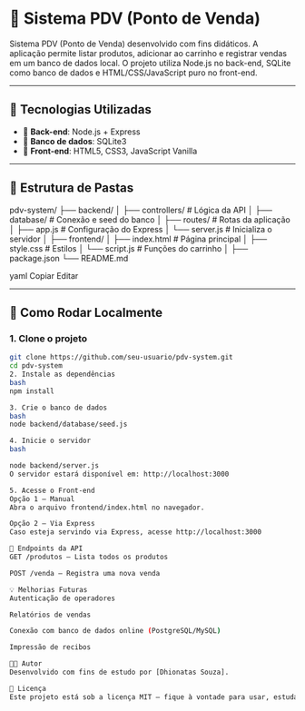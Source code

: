 # 🧾 Sistema PDV (Ponto de Venda)

Sistema PDV (Ponto de Venda) desenvolvido com fins didáticos. A aplicação permite listar produtos, adicionar ao carrinho e registrar vendas em um banco de dados local. O projeto utiliza Node.js no back-end, SQLite como banco de dados e HTML/CSS/JavaScript puro no front-end.

---

## 🧱 Tecnologias Utilizadas

- 🔧 **Back-end**: Node.js + Express
- 💾 **Banco de dados**: SQLite3
- 🎨 **Front-end**: HTML5, CSS3, JavaScript Vanilla

---

## 📁 Estrutura de Pastas

pdv-system/ ├── backend/ │ ├── controllers/ # Lógica da API │ ├── database/ # Conexão e seed do banco │ ├── routes/ # Rotas da aplicação │ ├── app.js # Configuração do Express │ └── server.js # Inicializa o servidor │ ├── frontend/ │ ├── index.html # Página principal │ ├── style.css # Estilos │ └── script.js # Funções do carrinho │ ├── package.json └── README.md

yaml
Copiar
Editar

---

## 🚀 Como Rodar Localmente

### 1. Clone o projeto

```bash
git clone https://github.com/seu-usuario/pdv-system.git
cd pdv-system
2. Instale as dependências
bash
npm install

3. Crie o banco de dados
bash
node backend/database/seed.js

4. Inicie o servidor
bash

node backend/server.js
O servidor estará disponível em: http://localhost:3000

5. Acesse o Front-end
Opção 1 — Manual
Abra o arquivo frontend/index.html no navegador.

Opção 2 — Via Express
Caso esteja servindo via Express, acesse http://localhost:3000

📡 Endpoints da API
GET /produtos — Lista todos os produtos

POST /venda — Registra uma nova venda

💡 Melhorias Futuras
Autenticação de operadores

Relatórios de vendas

Conexão com banco de dados online (PostgreSQL/MySQL)

Impressão de recibos

👨‍💻 Autor
Desenvolvido com fins de estudo por [Dhionatas Souza].

📄 Licença
Este projeto está sob a licença MIT — fique à vontade para usar, estudar e adaptar!
